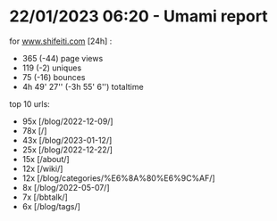 # 22/01/2023 06:20 - Umami report
for www.shifeiti.com [24h] :

 - 365 (-44) page views
 - 119 (-2) uniques
 - 75 (-16) bounces
 - 4h 49' 27'' (-3h 55' 6'') totaltime


top 10 urls:
 - 95x [/blog/2022-12-09/]
 - 78x [/]
 - 43x [/blog/2023-01-12/]
 - 25x [/blog/2022-12-22/]
 - 15x [/about/]
 - 12x [/wiki/]
 - 12x [/blog/categories/%E6%8A%80%E6%9C%AF/]
 - 8x [/blog/2022-05-07/]
 - 7x [/bbtalk/]
 - 6x [/blog/tags/]


